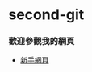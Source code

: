 # second-git

### 歡迎參觀我的網頁
* [新手網頁](https://github.com/KaiTPC/secondgit/blob/main/second%20git.html)
